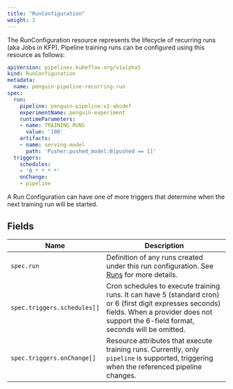 ```yaml
---
title: "RunConfiguration"
weight: 2
---
```


The RunConfiguration resource represents the lifecycle of recurring runs (aka Jobs in KFP).
Pipeline training runs can be configured using this resource as follows:

```yaml
apiVersion: pipelines.kubeflow.org/v1alpha5
kind: RunConfiguration
metadata:
  name: penguin-pipeline-recurring-run
spec:
  run:
    pipeline: penguin-pipeline:v1-abcdef
    experimentName: penguin-experiment
    runtimeParameters:
    - name: TRAINING_RUNS
      value: '100'
    artifacts:
    - name: serving-model
      path: 'Pusher:pushed_model:0[pushed == 1]'
  triggers:
    schedules:
    - '0 * * * *'
    onChange:
    - pipeline
```

A Run Configuration can have one of more triggers that determine when the next training run will be started.

## Fields

| Name                        | Description                                                                                                                                                                                       |
|-----------------------------|---------------------------------------------------------------------------------------------------------------------------------------------------------------------------------------------------|
| `spec.run`                  | Definition of any runs created under this run configuration. See [Runs](../run/#fields) for more details.                                                                                         |
| `spec.triggers.schedules[]` | Cron schedules to execute training runs. It can have 5 (standard cron) or 6 (first digit expresses seconds) fields. When a provider does not support the 6-field format, seconds will be omitted. |
| `spec.triggers.onChange[]`  | Resource attributes that execute training runs. Currently, only `pipeline` is supported, triggering when the referenced pipeline changes.                                                         |
